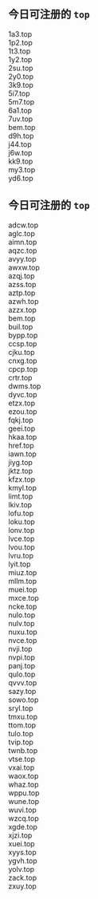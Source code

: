 
## 今日可注册的 `top`
>
1a3.top   
1p2.top   
1t3.top   
1y2.top   
2su.top   
2y0.top   
3k9.top   
5i7.top   
5m7.top   
6a1.top   
7uv.top   
bem.top   
d9h.top   
j44.top   
j6w.top   
kk9.top   
my3.top   
yd6.top   


## 今日可注册的 `top`
>
adcw.top   
aglc.top   
aimn.top   
aqzc.top   
avyy.top   
awxw.top   
azqj.top   
azss.top   
aztp.top   
azwh.top   
azzx.top   
bem.top   
buil.top   
bypp.top   
ccsp.top   
cjku.top   
cnxg.top   
cpcp.top   
crtr.top   
dwms.top   
dyvc.top   
etzx.top   
ezou.top   
fqkj.top   
geei.top   
hkaa.top   
href.top   
iawn.top   
jiyg.top   
jktz.top   
kfzx.top   
kmyl.top   
limt.top   
lkiv.top   
lofu.top   
loku.top   
lonv.top   
lvce.top   
lvou.top   
lvru.top   
lyit.top   
miuz.top   
mllm.top   
muei.top   
mxce.top   
ncke.top   
nulo.top   
nulv.top   
nuxu.top   
nvce.top   
nvji.top   
nvpi.top   
panj.top   
qulo.top   
qvvv.top   
sazy.top   
sowo.top   
sryl.top   
tmxu.top   
ttom.top   
tulo.top   
tvip.top   
twnb.top   
vtse.top   
vxai.top   
waox.top   
whaz.top   
wppu.top   
wune.top   
wuvi.top   
wzcq.top   
xgde.top   
xjzi.top   
xuei.top   
xyys.top   
ygvh.top   
yolv.top   
zack.top   
zxuy.top   

